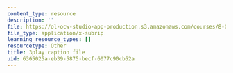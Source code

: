 ```yaml
---
content_type: resource
description: ''
file: https://ol-ocw-studio-app-production.s3.amazonaws.com/courses/8-01sc-classical-mechanics-fall-2016/6365025aeb395875becf6077c90cb52a_4K539RaRDXU.vtt
file_type: application/x-subrip
learning_resource_types: []
resourcetype: Other
title: 3play caption file
uid: 6365025a-eb39-5875-becf-6077c90cb52a
---
```

